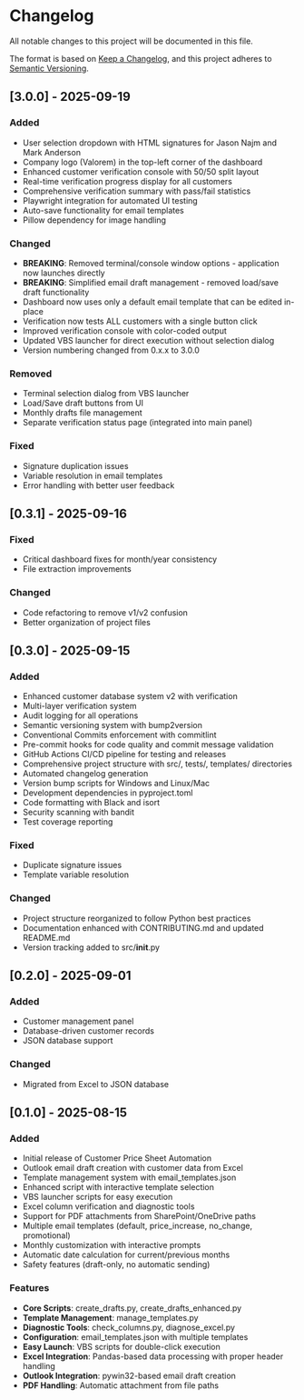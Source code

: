 # Changelog

All notable changes to this project will be documented in this file.

The format is based on [Keep a Changelog](https://keepachangelog.com/en/1.0.0/),
and this project adheres to [Semantic Versioning](https://semver.org/spec/v2.0.0.html).

## [3.0.0] - 2025-09-19

### Added
- User selection dropdown with HTML signatures for Jason Najm and Mark Anderson
- Company logo (Valorem) in the top-left corner of the dashboard
- Enhanced customer verification console with 50/50 split layout
- Real-time verification progress display for all customers
- Comprehensive verification summary with pass/fail statistics
- Playwright integration for automated UI testing
- Auto-save functionality for email templates
- Pillow dependency for image handling

### Changed
- **BREAKING**: Removed terminal/console window options - application now launches directly
- **BREAKING**: Simplified email draft management - removed load/save draft functionality
- Dashboard now uses only a default email template that can be edited in-place
- Verification now tests ALL customers with a single button click
- Improved verification console with color-coded output
- Updated VBS launcher for direct execution without selection dialog
- Version numbering changed from 0.x.x to 3.0.0

### Removed
- Terminal selection dialog from VBS launcher
- Load/Save draft buttons from UI
- Monthly drafts file management
- Separate verification status page (integrated into main panel)

### Fixed
- Signature duplication issues
- Variable resolution in email templates
- Error handling with better user feedback

## [0.3.1] - 2025-09-16

### Fixed
- Critical dashboard fixes for month/year consistency
- File extraction improvements

### Changed
- Code refactoring to remove v1/v2 confusion
- Better organization of project files

## [0.3.0] - 2025-09-15

### Added
- Enhanced customer database system v2 with verification
- Multi-layer verification system
- Audit logging for all operations
- Semantic versioning system with bump2version
- Conventional Commits enforcement with commitlint
- Pre-commit hooks for code quality and commit message validation
- GitHub Actions CI/CD pipeline for testing and releases
- Comprehensive project structure with src/, tests/, templates/ directories
- Automated changelog generation
- Version bump scripts for Windows and Linux/Mac
- Development dependencies in pyproject.toml
- Code formatting with Black and isort
- Security scanning with bandit
- Test coverage reporting

### Fixed
- Duplicate signature issues
- Template variable resolution

### Changed
- Project structure reorganized to follow Python best practices
- Documentation enhanced with CONTRIBUTING.md and updated README.md
- Version tracking added to src/__init__.py

## [0.2.0] - 2025-09-01

### Added
- Customer management panel
- Database-driven customer records
- JSON database support

### Changed
- Migrated from Excel to JSON database

## [0.1.0] - 2025-08-15

### Added
- Initial release of Customer Price Sheet Automation
- Outlook email draft creation with customer data from Excel
- Template management system with email_templates.json
- Enhanced script with interactive template selection
- VBS launcher scripts for easy execution
- Excel column verification and diagnostic tools
- Support for PDF attachments from SharePoint/OneDrive paths
- Multiple email templates (default, price_increase, no_change, promotional)
- Monthly customization with interactive prompts
- Automatic date calculation for current/previous months
- Safety features (draft-only, no automatic sending)

### Features
- **Core Scripts**: create_drafts.py, create_drafts_enhanced.py
- **Template Management**: manage_templates.py
- **Diagnostic Tools**: check_columns.py, diagnose_excel.py
- **Configuration**: email_templates.json with multiple templates
- **Easy Launch**: VBS scripts for double-click execution
- **Excel Integration**: Pandas-based data processing with proper header handling
- **Outlook Integration**: pywin32-based email draft creation
- **PDF Handling**: Automatic attachment from file paths